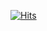 [![Hits](https://hits.seeyoufarm.com/api/count/incr/badge.svg?url=https%3A%2F%2Fgithub.com%2Fparkie0517%2Fparkie0517%2F&count_bg=%2379C83D&title_bg=%23555555&icon=tapas.svg&icon_color=%23E7E7E7&title=hits&edge_flat=false)](https://hits.seeyoufarm.com)
